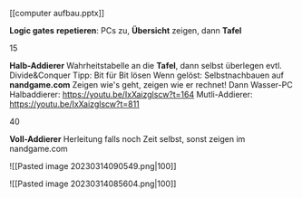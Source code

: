 [[computer aufbau.pptx]]

**Logic gates** **repetieren**: PCs zu, **Übersicht** zeigen, dann **Tafel**

15

**Halb-Addierer** Wahrheitstabelle an die **Tafel**, dann selbst überlegen
	evtl. Divide&Conquer Tipp: Bit für Bit lösen
	Wenn gelöst: Selbstnachbauen auf **nandgame.com**
	Zeigen wie's geht, zeigen wie er rechnet! 
	Dann Wasser-PC
		Halbaddierer: https://youtu.be/IxXaizglscw?t=164 
		Mutli-Addierer: https://youtu.be/IxXaizglscw?t=811

40

**Voll-Addierer** Herleitung falls noch Zeit selbst, sonst zeigen im nandgame.com

![[Pasted image 20230314090549.png|100]]

![[Pasted image 20230314085604.png|100]]
